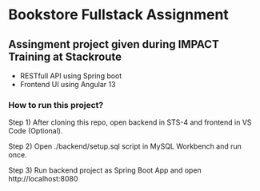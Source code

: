 # Bookstore Fullstack Assignment

## Assingment project given during IMPACT Training at Stackroute

- RESTfull API using Spring boot
- Frontend UI using Angular 13


### How to run this project?

Step 1)
After cloning this repo, open backend in STS-4 and frontend in VS Code (Optional).

Step 2)
Open ./backend/setup.sql script in MySQL Workbench and run once.

Step 3) 
Run backend project as Spring Boot App and open http://localhost:8080
